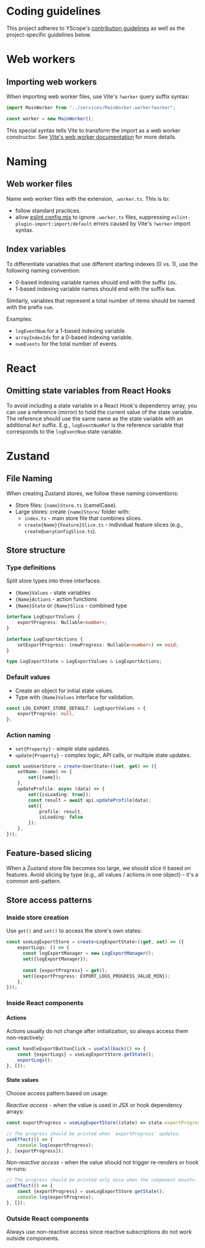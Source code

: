 # Coding guidelines

This project adheres to YScope's [contribution guidelines][yscope-guidelines] as well as the
project-specific guidelines below.

# Web workers

## Importing web workers

When importing web worker files, use Vite's `?worker` query suffix syntax:

```ts
import MainWorker from "../services/MainWorker.worker?worker";

const worker = new MainWorker();
```

This special syntax tells Vite to transform the import as a web worker constructor. See
[Vite's web worker documentation][vite-worker-query-suffix] for more details.

# Naming

## Web worker files

Name web worker files with the extension, `.worker.ts`. This is to:

* follow standard practices.
* allow [eslint.config.mjs][eslint-config-mjs] to ignore `.worker.ts` files, suppressing
  `eslint-plugin-import:import/default` errors caused by Vite's `?worker` import syntax.

## Index variables

To differentiate variables that use different starting indexes (0 vs. 1), use the following naming
convention:

* 0-based indexing variable names should end with the suffix `Idx`.
* 1-based indexing variable names should end with the suffix `Num`.

Similarly, variables that represent a total number of items should be named with the prefix `num`.

Examples:

* `logEventNum` for a 1-based indexing variable.
* `arrayIndexIdx` for a 0-based indexing variable.
* `numEvents` for the total number of events.

# React

## Omitting state variables from React Hooks

To avoid including a state variable in a React Hook's dependency array, you can use a reference
(mirror) to hold the current value of the state variable. The reference should use the same name as
the state variable with an additional `Ref` suffix. E.g., `logEventNumRef` is the reference variable
that corresponds to the `logEventNum` state variable.

# Zustand

## File Naming

When creating Zustand stores, we follow these naming conventions:

* Store files: `{name}Store.ts` (camelCase).
* Large stores: create `{name}Store/` folder with:
  * `index.ts` - main store file that combines slices.
  * `create{Name}{Feature}Slice.ts` - individual feature slices (e.g., `createQueryConfigSlice.ts`).

## Store structure

### Type definitions

Split store types into three interfaces:
* `{Name}Values` - state variables
* `{Name}Actions` - action functions  
* `{Name}State` or `{Name}Slice` - combined type

```ts
interface LogExportValues {
    exportProgress: Nullable<number>;
}

interface LogExportActions {
    setExportProgress: (newProgress: Nullable<number>) => void;
}

type LogExportState = LogExportValues & LogExportActions;
```

### Default values

* Create an object for initial state values.
* Type with `{Name}Values` interface for validation.

```ts
const LOG_EXPORT_STORE_DEFAULT: LogExportValues = {
    exportProgress: null,
};
```

### Action naming

* `set{Property}` - simple state updates.
* `update{Property}` - complex logic, API calls, or multiple state updates.

```ts
const useUserStore = create<UserState>((set, get) => ({
    setName: (name) => {
        set({name});
    },
    updateProfile: async (data) => {
        set({isLoading: true});
        const result = await api.updateProfile(data);
        set({
            profile: result,
            isLoading: false
        });
    },
}));
```

## Feature-based slicing

When a Zustand store file becomes too large, we should slice it based on features. Avoid slicing by type (e.g., all
values / actions in one object) - it's a common anti-pattern.

## Store access patterns

### Inside store creation

Use `get()` and `set()` to access the store's own states:

```ts
const useLogExportStore = create<LogExportState>((get, set) => ({
    exportLogs: () => {
      const logExportManager = new LogExportManager();
      set({logExportManager});
      
      const {exportProgress} = get();
      set({exportProgress: EXPORT_LOGS_PROGRESS_VALUE_MIN});
    },
}));
```

### Inside React components

#### Actions

Actions usually do not change after initialization, so always access them non-reactively:
```ts
const handleExportButtonClick = useCallback(() => {
    const {exportLogs} = useLogExportStore.getState();
    exportLogs();
}, []);
```

#### State values

Choose access pattern based on usage:

*Reactive access* - when the value is used in JSX or hook dependency arrays:
```ts
const exportProgress = useLogExportStore((state) => state.exportProgress));

// The progress should be printed when `exportProgress` updates.
useEffect(() => {
    console.log(exportProgress);
}, [exportProgress]);
```

*Non-reactive access* - when the value should not trigger re-renders or hook re-runs:
```ts
// The progress should be printed only once when the component mounts.
useEffect(() => {
    const {exportProgress} = useLogExportStore.getState();
    console.log(exportProgress);
}, []);
```

### Outside React components

Always use non-reactive access since reactive subscriptions do not work outside components.

[eslint-config-mjs]: https://github.com/y-scope/yscope-log-viewer/blob/main/eslint.config.mjs
[vite-worker-query-suffix]: https://vite.dev/guide/features.html#import-with-query-suffixes
[yscope-guidelines]: https://docs.yscope.com/dev-guide/contrib-guides-overview.html

